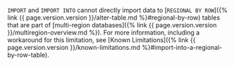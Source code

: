 `IMPORT` and `IMPORT INTO` cannot directly import data to [`REGIONAL BY ROW`]({% link {{ page.version.version }}/alter-table.md %}#regional-by-row) tables that are part of [multi-region databases]({% link {{ page.version.version }}/multiregion-overview.md %}).  For more information, including a workaround for this limitation, see [Known Limitations]({% link {{ page.version.version }}/known-limitations.md %}#import-into-a-regional-by-row-table).
